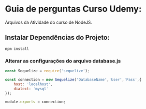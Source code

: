# Guia de perguntas Curso Udemy:
Arquivos da Atividade do curso de NodeJS.
## Instalar Dependências do Projeto:
```node
npm install
```
### Alterar as configurações do arquivo database.js
```javascript
const Sequelize = require('sequelize');

const connection = new Sequelize('DatabaseName','User','Pass',{
    host: 'localhost',
    dialect: 'mysql'
});

module.exports = connection;
```
